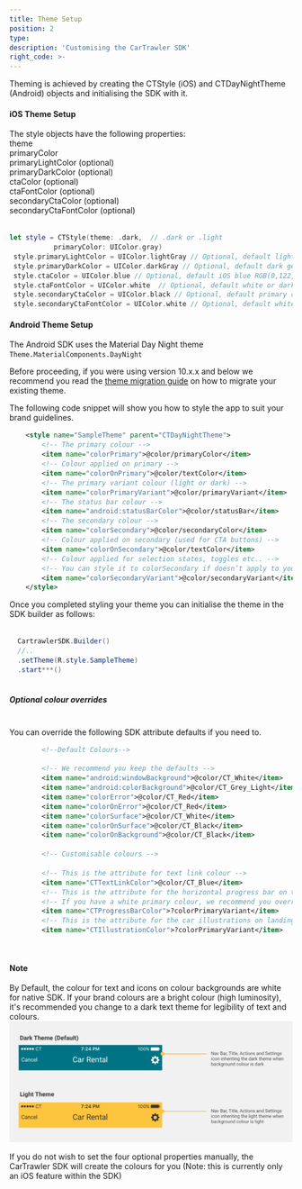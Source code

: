 ```yaml
---
title: Theme Setup
position: 2
type: 
description: 'Customising the CarTrawler SDK'
right_code: >- 
---  
```

Theming is achieved by creating the CTStyle (iOS) and CTDayNightTheme (Android) objects and initialising the SDK with it.

<h4>iOS Theme Setup</h4>

The style objects have the following properties:
<br/>
theme
<br>primaryColor
<br>primaryLightColor (optional)
<br>primaryDarkColor (optional)<br>ctaColor (optional)
<br>ctaFontColor (optional)
<br>secondaryCtaColor (optional)
<br>secondaryCtaFontColor (optional)

  ```swift

  let style = CTStyle(theme: .dark,  // .dark or .light
             primaryColor: UIColor.gray)
   style.primaryLightColor = UIColor.lightGray // Optional, default light generated based on primary color
   style.primaryDarkColor = UIColor.darkGray // Optional, default dark generated based on primary color
   style.ctaColor = UIColor.blue // Optional, default iOS blue RGB(0,122,255)
   style.ctaFontColor = UIColor.white  // Optional, default white or dark based on theme
   style.secondaryCtaColor = UIColor.black // Optional, default primary color
   style.secondaryCtaFontColor = UIColor.white // Optional, default white or dark based on theme

  ``` 

<h4>Android Theme Setup</h4>

The Android SDK uses the Material Day Night theme ```Theme.MaterialComponents.DayNight```

Before proceeding, if you were using version 10.x.x and below we recommend you read the <a href="https://cartrawler.github.io/#section_androidtheme_migration" target="_blank">theme migration guide</a> on how to migrate your existing theme.

The following code snippet will show you how to style the app to suit your brand guidelines.

```xml
    <style name="SampleTheme" parent="CTDayNightTheme">
        <!-- The primary colour -->
        <item name="colorPrimary">@color/primaryColor</item>
        <!-- Colour applied on primary -->
        <item name="colorOnPrimary">@color/textColor</item>
        <!-- The primary variant colour (light or dark) -->
        <item name="colorPrimaryVariant">@color/primaryVariant</item>
        <!-- The status bar colour -->
        <item name="android:statusBarColor">@color/statusBar</item>
        <!-- The secondary colour -->
        <item name="colorSecondary">@color/secondaryColor</item>
        <!-- Colour applied on secondary (used for CTA buttons) -->
        <item name="colorOnSecondary">@color/textColor</item>
        <!-- Colour applied for selection states, toggles etc.. -->
        <!-- You can style it to colorSecondary if doesn’t apply to your case -->
        <item name="colorSecondaryVariant">@color/secondaryVariant</item>
    </style>
```

Once you completed styling your theme you can initialise the theme in the SDK builder as follows:

```java

  CartrawlerSDK.Builder()
  //..
  .setTheme(R.style.SampleTheme)
  .start***()
  
```

<h5>Optional colour overrides</h5>
<br>
You can override the following SDK attribute defaults if you need to.

```xml
        <!--Default Colours-->

        <!-- We recommend you keep the defaults -->
        <item name="android:windowBackground">@color/CT_White</item>
        <item name="android:colorBackground">@color/CT_Grey_Light</item>
        <item name="colorError">@color/CT_Red</item>
        <item name="colorOnError">@color/CT_Red</item>
        <item name="colorSurface">@color/CT_White</item>
        <item name="colorOnSurface">@color/CT_Black</item>
        <item name="colorOnBackground">@color/CT_Black</item>

        <!-- Customisable colours -->

        <!-- This is the attribute for text link colour -->
        <item name="CTTextLinkColor">@color/CT_Blue</item>
        <!-- This is the attribute for the horizontal progress bar on the availability screen. -->
        <!-- If you have a white primary colour, we recommend you override this in the theme and use your secondaryColor -->
        <item name="CTProgressBarColor">?colorPrimaryVariant</item>
        <!-- This is the attribute for the car illustrations on landing and booking confirmation screens -->
        <item name="CTIllustrationColor">?colorPrimaryVariant</item>
```

<br/>

<h4>Note</h4>

By Default, the colour for text and icons on colour backgrounds are white for native SDK. If your brand colours are a bright colour (high luminosity), it's recommended you change to a dark text theme for legibility of text and colours.
<picture>
  <source media="(max-width: 799px)" srcset="/uploads/theming-example.png">
  <source media="(min-width: 800px)" srcset="/uploads/theming-example.png">
  <img src="/uploads/theming-example.png">
</picture>

If you do not wish to set the four optional properties manually, the CarTrawler SDK will create the colours for you (Note: this is currently only an iOS feature within the SDK)

